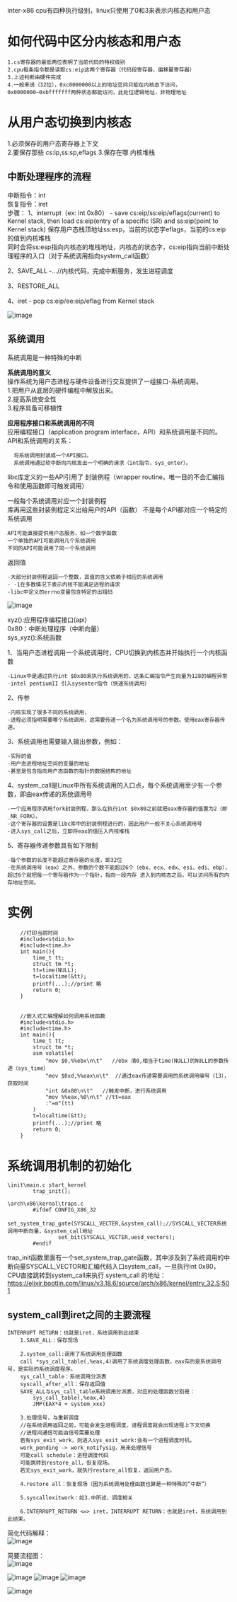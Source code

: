 inter-x86 cpu有四种执行级别，linux只使用了0和3来表示内核态和用户态  


# 如何代码中区分内核态和用户态 #  

    1.cs寄存器的最低两位表明了当前代码的特权级别  
    2.cpu每条指令都是读取cs:eip这两个寄存器（代码段寄存器，偏移量寄存器）  
    3.上述判断由硬件完成  
    4.一般来说（32位），0xc0000000以上的地址空间只能在内核态下访问，0x0000000~0xbfffffff两种状态都能访问，此处位逻辑地址，非物理地址    


# 从用户态切换到内核态 #  
1.必须保存的用户态寄存器上下文  
2.要保存那些 cs:ip,ss:sp,eflags
3.保存在哪 内核堆栈 
  
## 中断处理程序的流程 ##   
中断指令：int  
恢复指令：iret  
步骤：
1、interrupt（ex: int 0x80） - save
cs:eip/ss:eip/eflags(current) to Kernel stack, then load cs:eip(entry of a specific ISR) and ss:eip(point to Kernel stack)
保存用户态栈顶地址ss:esp，当前的状态字eflags，当前的cs:eip的值到内核堆栈  
同时会将ss:esp指向内核态的堆栈地址，内核态的状态字，cs:eip指向当前中断处理程序的入口（对于系统调用指向system_call函数）

2、SAVE_ALL
  -...//内核代码，完成中断服务，发生进程调度

3、RESTORE_ALL

4、iret - pop cs:eip/ee:eip/eflag from Kernel stack

![image](https://user-images.githubusercontent.com/20179983/130316694-1e7fb2d3-3737-4052-a634-b227681f0d99.png)


## 系统调用 ##  
系统调用是一种特殊的中断  

**系统调用的意义**  
操作系统为用户态进程与硬件设备进行交互提供了一组接口-系统调用。  
1.把用户从底层的硬件编程中解放出来。  
2.提高系统安全性  
3.程序具备可移植性  

**应用程序接口和系统调用的不同**  
应用编程接口（application program interface，API）和系统调用是不同的。API和系统调用的关系：  
  
      将系统调用封装成一个API接口。  
      系统调用通过软中断向内核发出一个明确的请求（int指令，sys_enter）。  
      
libc库定义的一些API引用了 封装例程（wrapper routine，唯一目的不会汇编指令和使用函数即可触发调用）  
   
   一般每个系统调用对应一个封装例程  
    库再用这些封装例程定义出给用户的API（函数）
不是每个API都对应一个特定的系统调用  

    API可能直接提供用户态服务，如一个数学函数
    一个单独的API可能调用几个系统调用
    不同的API可能调用了同一个系统调用

返回值  

    -大部分封装例程返回一个整数，其值的含义依赖于相应的系统调用
    - -1在多数情况下表示内核不能满足进程的请求
    -libc中定义的errno变量包含特定的出错码

![image](https://user-images.githubusercontent.com/20179983/130317846-41cda52d-4f5b-4e81-8005-c87ec5216aaf.png)

xyz():应用程序编程接口(api)  
0x80：中断处理程序（中断向量）  
sys_xyz():系统函数  


1、当用户态进程调用一个系统调用时，CPU切换到内核态并开始执行一个内核函数  
    
    -Linux中是通过执行int $0x80来执行系统调用的，这条汇编指令产生向量为128的编程异常  
    -intel pentiumII 引入sysenter指令（快速系统调用）  
2、传参  

    -内核实现了很多不同的系统调用，
    -进程必须指明需要哪个系统调用，这需要传递一个名为系统调用号的参数。使用eax寄存器传递。  
3、系统调用也需要输入输出参数，例如：
    
    -实际的值
    -用户态进程地址空间的变量的地址
    -甚至是包含指向用户态函数的指针的数据结构的地址

4、system_call是Linux中所有系统调用的入口点，每个系统调用至少有一个参数，即由eax传递的系统调用号

    -一个应用程序调用fork封装例程，那么在执行int $0x80之前就把eax寄存器的值置为2（即_NR_FORK）。
    -这个寄存器的设置是libc库中的封装例程进行的，因此用户一般不关心系统调用号
    -进入sys_call之后，立即将eax的值压入内核堆栈

5、寄存器传递参数具有如下限制

    -每个参数的长度不能超过寄存器的长度，即32位
    -在系统调用号（eax）之外，参数的个数不能超过6个（ebx、ecx、edx、esi、edi、ebp），超过6个就把每一个寄存器作为一个指针，指向一段内存 进入到内核态之后，可以访问所有的内存地址空间。  



# 实例 #  
        
        //打印当前时间
        #include<stdio.h> 
        #include<time.h> 
        int main(){
            time_t tt;
            struct tm *t;
            tt=time(NULL);
            t=localtime(&tt);
            printf(...);//print 略
            return 0;
        }
        
        
        //嵌入式汇编理解如何调用系统函数  
        #include<stdio.h> 
        #include<time.h>  
        int main(){
            time_t tt;
            struct tm *t;
            asm volatile(
                "mov $0,%%ebx\n\t"   //ebx 清0,相当于time(NULL)的NULL的参数传递（sys_time）
                "mov $0xd,%%eax\n\t"  //通过eax传递需要调用的系统调用编号（13），获取时间  
                "int &0x80\n\t"   //触发中断，进行系统调用 
                "mov %%eax,%0\n\t" //tt=eax
                :"=m"(tt)
            )
            t=localtime(&tt);
            printf(...);//print 略
            return 0;
        }


# 系统调用机制的初始化 #  
    \init\main.c start_kernel  
            trap_init();

    \arch\x86\kernal\traps.c 
            #ifdef CONFIG_X86_32
                    set_system_trap_gate(SYSCALL_VECTER,&system_call);//SYSCALL_VECTER系统调用中断向量，&system_call地址
                    set_bit(SYSCALL_VECTER,uesd_vectors);
            #endif

trap_init函数里面有一个set_system_trap_gate函数，其中涉及到了系统调用的中断向量SYSCALL_VECTOR和汇编代码入口system_call，一旦执行int 0x80，CPU直接跳转到system_call来执行
system_call 的地址：https://elixir.bootlin.com/linux/v3.18.6/source/arch/x86/kernel/entry_32.S:501  
## system_call到iret之间的主要流程 ##
    
    
    
    INTERRUPT RETURN：也就是iret，系统调用到此结束
        1.SAVE_ALL：保存现场
        
        2.system_call:调用了系统调用处理函数  
        call *sys_call_table(,%eax,4)调用了系统调度处理函数，eax存的是系统调用号，是实际的系统调度程序。
        sys_call_table：系统调用分派表
        syscall_after_all：保存返回值
        SAVE_ALL与sys_call_table系统调用分派表，对应的处理函数分别是：
            sys_call_table(,%eax,4)
            JMP(EAX*4 + system_xxx)
        
        3.处理信号，与重新调度
        //在系统调用返回之前，可能会发生进程调度，进程调度就会出现进程上下文切换  
        //进程间通信可能由信号需要处理  
        若有sys_exit_work，则进入sys_exit_work:会有一个进程调度时机。
        work_pending -> work_notifysig，用来处理信号
        可能call schedule：进程调度代码
        可能跳转到restore_all，恢复现场。
        若无sys_exit_work，就执行restore_all恢复，返回用户态。
        
        4.restore all：恢复现场（因为系统调用处理函数也算是一种特殊的“中断”）
        
        5.syscallexitwork：如3.中所述，调度相关
        
        6.INTERRUPT_RETURN <=> iret，INTERRUPT RETURN：也就是iret，系统调用到此结束。  
简化代码解释：          
![image](https://user-images.githubusercontent.com/20179983/130323361-b62a15f3-a3d3-4a74-b363-88a5f2d3e9a5.png)  

简要流程图：  
![image](https://user-images.githubusercontent.com/20179983/130340032-e4e12917-94bf-4a48-ad26-a911fd7fc210.png)


![image](https://user-images.githubusercontent.com/20179983/130323229-b488a43f-b061-4c97-974d-6105d70a373a.png)
![image](https://user-images.githubusercontent.com/20179983/130323269-e42174a7-2641-4bb0-91eb-29e013d5b58a.png)
![image](https://user-images.githubusercontent.com/20179983/130323331-a2758107-4229-4669-a68a-b8aae9d5ac38.png)
        

![image](https://user-images.githubusercontent.com/20179983/130344305-adfadf1e-bc78-42e0-aa28-d9d2d2696c91.png)
        

        

        
        
